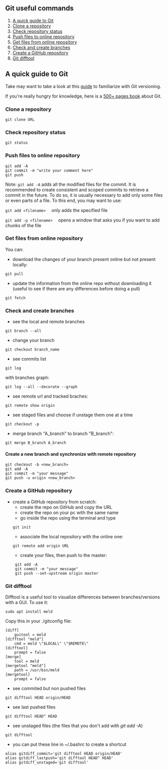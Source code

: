 ## Git useful commands

1. [A quick guide to Git](#git-no-deep-shit)
2. [Clone a repository](#clone)
3. [Check repository status](#status)
4. [Push files to online repository](#push)
5. [Get files from online repository](#pull)
6. [Check and create branches](#branches)
7. [Create a GitHub repository](#create)
8. [Git difftool](#difftool)

## A quick guide to Git <a name="git-no-deep-shit"></a>

Take may want to take a look at this [guide](https://rogerdudler.github.io/git-guide/) to familiarize with Git versioning.

If you're really hungry for knowledge, here is a [500+ pages book](https://git-scm.com/book/en/v2) about Git.

### Clone a repository <a name="clone"></a>
```
git clone URL
```
### Check repository status <a name="status"></a>
```
git status
```
### Push files to online repository <a name="push"></a>
  ```
  git add -A
  git commit -m "write your comment here"
  git push
  ```
Note: ```git add -A``` adds all the modified files for the commit. It is recommended to create consistent and scoped commits to retrieve a commit in the future.
To do so, it is usually necessary to add only some files or even parts of a file. To this end, you may want to use:

  ```git add <filename>  ``` only adds the specified file

  ```git add -p <filename>  ``` opens a window that asks you if you want to add chunks of the file

### Get files from online repository <a name="pull"></a>
You can:
* download the changes of your branch present online but not present locally:
```
git pull
```
* update the information from the online repo without downloading it (useful to see if there are any differences before doing a pull)
```
git fetch
```

### Check and create branches <a name="branches"></a>
* see the local and remote branches
```
git branch --all
```
* change your branch
```
git checkout branch_name
```
* see commits list
```
git log
```
  with branches graph:
  ```
  git log --all --decorate --graph
  ```
* see remote url and tracked braches:
```
git remote show origin
```
* see staged files and choose if unstage them one at a time
```
git checkout -p
```
* merge branch "A_branch" to branch "B_branch":
```
git merge B_branch A_branch
```
#### Create a new branch and synchronize with remote repository
```
git checkout -b <new_branch>
git add -A
git commit -m "your message"
git push -u origin <new_branch>
```

### Create a GitHub repository <a name="create"></a>
* create a GitHub repository from scratch:
  * create the repo on GitHub and copy the URL
  * create the repo on your pc with the same name
  * go inside the repo using the terminal and type
  ```
  git init
  ```
  * associate the local repository with the online one:
  ```
  git remote add origin URL
  ```
  * create your files, then push to the master:
  ```
   git add -A
   git commit -m "your message"
   git push --set-upstream origin master
  ```

### Git difftool <a name="difftool"></a>

Difftool is a useful tool to visualize differences between branches/versions with a GUI. To use it:

```
sudo apt install meld
```
Copy this in your ./gitconfig file:
```
[diff]
	guitool = meld
[difftool "meld"]
	cmd = meld \"$LOCAL\" \"$REMOTE\"
[difftool]
	prompt = false
[merge]
	tool = meld
[mergetool "meld"]
	path = /usr/bin/meld
[mergetool]
	prompt = false
```

* see commited but non pushed files
```
git difftool HEAD origin/HEAD
```

* see last pushed files
```
git difftool HEAD^ HEAD
```

* see unstaged files (the files that you don't add with _git add -A_)
```
git difftool
```

* you can put these line in ~/.bashrc to create a shortcut
```
alias gitdiff_commit='git difftool HEAD origin/HEAD'
alias gitdiff_lastpush='git difftool HEAD^ HEAD'
alias gitdiff_unstaged='git difftool'
```
